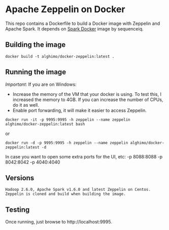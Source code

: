 Apache Zeppelin on Docker
==========

This repo contains a Dockerfile to build a Docker image with Zeppelin and Apache Spark. It depends on [Spark Docker](https://github.com/sequenceiq/docker-spark) image by sequenceiq.

## Building the image
```
docker build -t alghimo/docker-zeppelin:latest .
```

## Running the image
*Important*: If you are on Windows:
- Increase the memory of the VM that your docker is using. To test this, I increased the memory to 4GB. If you can increase the number of CPUs, do it as well.
- Enable port forwarding, it will make it easier to access Zeppelin.

```
docker run -it -p 9995:9995 -h zeppelin --name zeppelin alghimo/docker-zeppelin:latest bash
```
or
```
docker run -d -p 9995:9995 -h zeppelin --name zeppelin alghimo/docker-zeppelin:latest -d
```
In case you want to open some extra ports for the UI, etc: -p 8088:8088 -p 8042:8042 -p 4040:4040

## Versions
```
Hadoop 2.6.0, Apache Spark v1.6.0 and latest Zeppelin on Centos. Zeppelin is cloned and build when building the image.
```

## Testing

Once running, just browse to http://localhost:9995.
